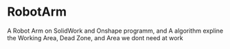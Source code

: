 # RobotArm
A Robot Arm on SolidWork and Onshape programm, and A algorithm expline the Working Area, Dead Zone, and Area we dont need at work
